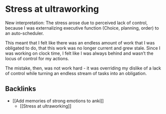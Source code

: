 # Stress at ultraworking
New interpretation:  The stress arose due to perceived lack of control, because I was externalizing executive function (Choice, planning, order) to an auto-scheduler. 

This meant that I felt like there was an endless amount of work that I was obligated to do, that this work was no longer current and grew stale. Since I was working on clock time, I felt like I was always behind and wasn’t the locus of control for my actions.

The mistake, then, was not work hard - it was overriding my dislike of a lack of control while turning an endless stream of tasks into an obligation.

## Backlinks
* [[Add memories of strong emotions to anki]]
	* [[Stress at ultraworking]]

<!-- #p1 -->

<!-- {BearID:39C34DED-F440-409F-8468-C77CA1C1C470-8976-0000026CF6E2D980} -->
